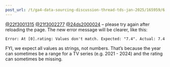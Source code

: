 ```yaml
---
post_url: /t/ga4-data-sourcing-discussion-thread-tds-jan-2025/165959/6
---
```

[@22f3001315](/u/22f3001315) [@21f3002277](/u/21f3002277) [@24ds2000024](/u/24ds2000024) – please try again after reloading the page. The new error message will be clearer, like this:

```
Error: At [0].rating: Values don't match. Expected: "7.4". Actual: 7.4

```

FYI, we expect all values as strings, not numbers. That’s because the year can sometimes be a range for a TV series (e.g. 2021 - 2024) and the rating can sometimes be missing.